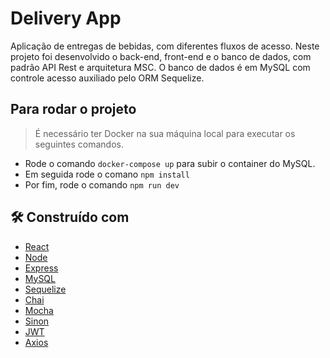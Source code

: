# Delivery App #

Aplicação de entregas de bebidas, com diferentes fluxos de acesso. Neste projeto foi desenvolvido o back-end, front-end e o banco de dados, com padrão API Rest e arquitetura MSC. O banco de dados é em MySQL com controle acesso auxiliado pelo ORM Sequelize.

## Para rodar o projeto ##

> É necessário ter Docker na sua máquina local para executar os seguintes comandos.

- Rode o comando `docker-compose up` para subir o container do MySQL.
- Em seguida rode o comano `npm install`
- Por fim, rode o comando `npm run dev`


## 🛠️ Construído com

* [React](https://pt-br.reactjs.org/)
* [Node](https://nodejs.org/pt-br/docs/)
* [Express](https://expressjs.com/pt-br/)
* [MySQL](https://dev.mysql.com/doc/)
* [Sequelize](https://sequelize.org/docs/v6/getting-started/)
* [Chai](https://www.chaijs.com/)
* [Mocha](https://mochajs.org/)
* [Sinon](https://sinonjs.org/releases/latest/)
* [JWT](https://jwt.io/)
* [Axios](https://axios-http.com/ptbr/docs/intro)


